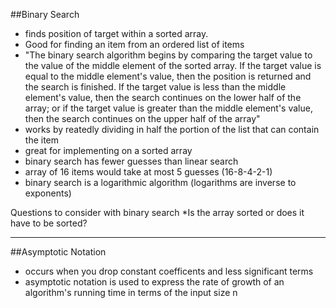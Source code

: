 ##Binary Search
* finds position of target within a sorted array.
* Good for finding an item from an ordered list of items
* "The binary search algorithm begins by comparing the target value to the value of the middle element of the sorted array. If the target value is equal to the middle element's value, then the position is returned and the search is finished. If the target value is less than the middle element's value, then the search continues on the lower half of the array; or if the target value is greater than the middle element's value, then the search continues on the upper half of the array"
* works by reatedly dividing in half the portion of the list that can contain the item
* great for implementing on a sorted array
* binary search has fewer guesses than linear search
* array of 16 items would take at most 5 guesses (16-8-4-2-1)
* binary search is a logarithmic algorithm (logarithms are inverse to exponents)

Questions to consider with binary search
*Is the array sorted or does it have to be sorted?

__________________________

##Asymptotic Notation
* occurs when you drop constant coefficents and less significant terms
* asymptotic notation is used to express the rate of growth of an algorithm's running time in terms of the input size n
​​

